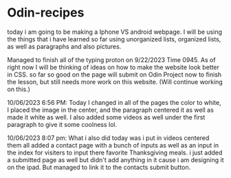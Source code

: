 # Odin-recipes

today i am going to be making a Iphone VS android webpage. 
I will be using the things that i have learned so far using unorganized lists, organized lists, as well as paragraphs and also pictures.

Managed to finish all of the typing proton on 9/22/2023 Time 0945. As of right now I will be thinking of ideas on how to make the website look better in CSS. so far so good on the page will submit on Odin Project now to finish the lesson, but still needs more work on this website. (Will continue working on this.)

10/06/2023 6:56 PM: Today I changed in all of the pages the color to white, I placed the image in the center, and the paragraph centered it as well as made it white as well. I also added some videos as well under the first paragraph to give it some coolness lol.

10/06/2023 8:07 pm: What i also did today was i put in videos centered them all added a contact page with a bunch of inputs as well as an input in the index for visiters to input there favorite Thanksgiving meals. i just added a submitted page as well but didn't add anything in it cause i am designing it on the ipad. But managed to link it to the contacts submit button.



